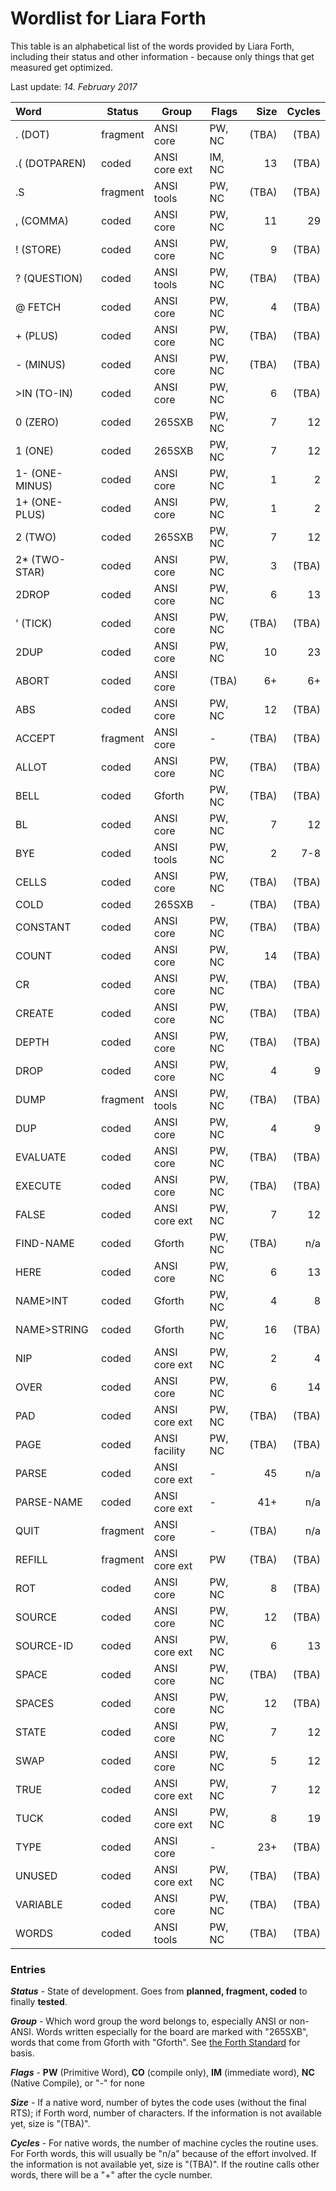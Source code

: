 # Wordlist for Liara Forth

This table is an alphabetical list of the words provided by Liara Forth, including
their status and other information - because only things that get measured get 
optimized. 

Last update: *14. February 2017*

| Word           | Status   | Group         | Flags  | Size  | Cycles |
| :------------- | -------- | ------------- | ------ | ----: | -----: | 
| . (DOT)        | fragment | ANSI core     | PW, NC | (TBA) |  (TBA) |
| .( (DOTPAREN)  | coded    | ANSI core ext | IM, NC | 13    |  (TBA) |
| .S             | fragment | ANSI tools    | PW, NC | (TBA) |  (TBA) |
| , (COMMA)      | coded    | ANSI core     | PW, NC | 11    |     29 |
| ! (STORE)      | coded    | ANSI core     | PW, NC | 9     |  (TBA) |
| ? (QUESTION)   | coded    | ANSI tools    | PW, NC | (TBA) |  (TBA) |
| @ FETCH        | coded    | ANSI core     | PW, NC | 4     |  (TBA) |
| + (PLUS)       | coded    | ANSI core     | PW, NC | (TBA) |  (TBA) |
| - (MINUS)      | coded    | ANSI core     | PW, NC | (TBA) |  (TBA) |
| >IN (TO-IN)    | coded    | ANSI core     | PW, NC | 6     |  (TBA) |
| 0 (ZERO)       | coded    | 265SXB        | PW, NC | 7     |     12 |
| 1 (ONE)        | coded    | 265SXB        | PW, NC | 7     |     12 |
| 1- (ONE-MINUS) | coded    | ANSI core     | PW, NC | 1     |      2 |
| 1+ (ONE-PLUS)  | coded    | ANSI core     | PW, NC | 1     |      2 |
| 2 (TWO)        | coded    | 265SXB        | PW, NC | 7     |     12 |
| 2* (TWO-STAR)  | coded    | ANSI core     | PW, NC | 3     |  (TBA) |
| 2DROP          | coded    | ANSI core     | PW, NC | 6     |     13 |
| ' (TICK)       | coded    | ANSI core     | PW, NC | (TBA) |  (TBA) |
| 2DUP           | coded    | ANSI core     | PW, NC | 10    |     23 |
| ABORT          | coded    | ANSI core     | (TBA)  | 6+    |     6+ | 
| ABS            | coded    | ANSI core     | PW, NC | 12    |  (TBA) |
| ACCEPT         | fragment | ANSI core     | -      | (TBA) |  (TBA) |
| ALLOT          | coded    | ANSI core     | PW, NC | (TBA) |  (TBA) |
| BELL           | coded    | Gforth        | PW, NC | (TBA) |  (TBA) |
| BL             | coded    | ANSI core     | PW, NC | 7     |     12 |
| BYE            | coded    | ANSI tools    | PW, NC | 2     |    7-8 | 
| CELLS          | coded    | ANSI core     | PW, NC | (TBA) |  (TBA) |
| COLD           | coded    | 265SXB        | -      | (TBA) |  (TBA) |
| CONSTANT       | coded    | ANSI core     | PW, NC | (TBA) |  (TBA) |
| COUNT          | coded    | ANSI core     | PW, NC | 14    |  (TBA) |
| CR             | coded    | ANSI core     | PW, NC | (TBA) |  (TBA) |
| CREATE         | coded    | ANSI core     | PW, NC | (TBA) |  (TBA) |
| DEPTH          | coded    | ANSI core     | PW, NC | (TBA) |  (TBA) |
| DROP           | coded    | ANSI core     | PW, NC | 4     |      9 |
| DUMP           | fragment | ANSI tools    | PW, NC | (TBA) |  (TBA) |
| DUP            | coded    | ANSI core     | PW, NC | 4     |      9 |
| EVALUATE       | coded    | ANSI core     | PW, NC | (TBA) |  (TBA) |
| EXECUTE        | coded    | ANSI core     | PW, NC | (TBA) |  (TBA) |
| FALSE          | coded    | ANSI core ext | PW, NC | 7     |     12 |
| FIND-NAME      | coded    | Gforth        | PW, NC | (TBA) |    n/a |
| HERE           | coded    | ANSI core     | PW, NC | 6     |     13 |
| NAME>INT       | coded    | Gforth        | PW, NC | 4     |      8 |
| NAME>STRING    | coded    | Gforth        | PW, NC | 16    |  (TBA) |
| NIP            | coded    | ANSI core ext | PW, NC | 2     |      4 |
| OVER           | coded    | ANSI core     | PW, NC | 6     |     14 |
| PAD            | coded    | ANSI core ext | PW, NC | (TBA) |  (TBA) |
| PAGE           | coded    | ANSI facility | PW, NC | (TBA) |  (TBA) |
| PARSE          | coded    | ANSI core ext | -      | 45    |    n/a |
| PARSE-NAME     | coded    | ANSI core ext | -      | 41+   |    n/a |
| QUIT           | fragment | ANSI core     | -      | (TBA) |    n/a |
| REFILL         | fragment | ANSI core ext | PW     | (TBA) |  (TBA) |
| ROT            | coded    | ANSI core     | PW, NC | 8     |  (TBA) |
| SOURCE         | coded    | ANSI core     | PW, NC | 12    |  (TBA) |
| SOURCE-ID      | coded    | ANSI core ext | PW, NC | 6     |     13 |
| SPACE          | coded    | ANSI core     | PW, NC | (TBA) |  (TBA) |
| SPACES         | coded    | ANSI core     | PW, NC | 12    |  (TBA) |
| STATE          | coded    | ANSI core     | PW, NC | 7     |     12 |
| SWAP           | coded    | ANSI core     | PW, NC | 5     |     12 |
| TRUE           | coded    | ANSI core ext | PW, NC | 7     |     12 |
| TUCK           | coded    | ANSI core ext | PW, NC | 8     |     19 |
| TYPE           | coded    | ANSI core     | -      | 23+   |  (TBA) |
| UNUSED         | coded    | ANSI core ext | PW, NC | (TBA) |  (TBA) |
| VARIABLE       | coded    | ANSI core     | PW, NC | (TBA) |  (TBA) |
| WORDS          | coded    | ANSI tools    | PW, NC | (TBA) |  (TBA) |


### Entries

***Status*** - State of development. Goes from **planned, fragment, coded** to
finally **tested**.

***Group*** - Which word group the word belongs to, especially ANSI or non-ANSI.
Words written especially for the board are marked with "265SXB", words that come
from Gforth with "Gforth". See [the Forth Standard](https://forth-standard.org/)
for basis.

***Flags*** - **PW** (Primitive Word), **CO** (compile only), **IM** (immediate word), 
**NC** (Native Compile), or "-" for none

***Size*** - If a native word, number of bytes the code uses (without the final
RTS); if Forth word, number of characters. If the information is not available
yet, size is "(TBA)". 

***Cycles*** - For native words, the number of machine cycles the routine uses.
For Forth words, this will usually be "n/a" because of the effort involved.  If
the information is not available yet, size is "(TBA)". If the routine calls
other words, there will be a "+" after the cycle number. 
